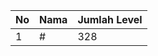 | No | Nama            | Jumlah Level |
|----|-----------------|--------------|
| 1  | #    |    328        |
